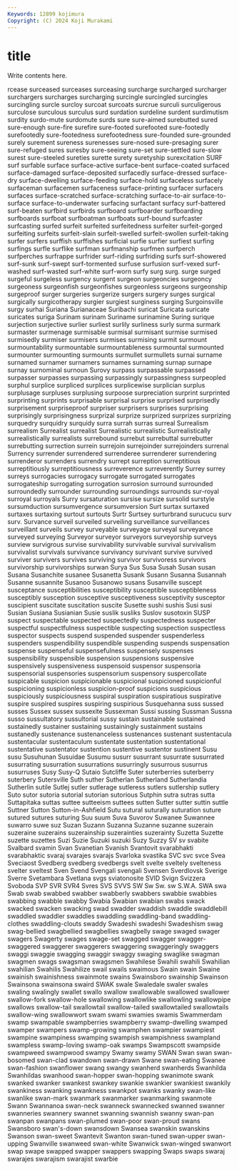 ```yaml
---
Keywords: 12899 kojimura
Copyright: (C) 2024 Koji Murakami
---
```


# title

Write contents here.



rcease surceased surceases surceasing surcharge
surcharged surcharger surchargers surcharges surcharging surcingle surcingled surcingles surcingling surcle
surcloy surcoat surcoats surcrue surculi surculigerous surculose surculous surculus surd
surdation surdeline surdent surdimutism surdity surdo-mute surdomute surds sure sure-aimed
surebutted sured sure-enough sure-fire surefire sure-footed surefooted sure-footedly surefootedly sure-footedness
surefootedness sure-founded sure-grounded surely surement sureness surenesses sure-nosed sure-presaging surer
sure-refuged sures suresby sure-seeing sure-set sure-settled sure-slow surest sure-steeled sureties
surette surety suretyship surexcitation SURF surf surfable surface surface-active surface-bent
surface-coated surfaced surface-damaged surface-deposited surfacedly surface-dressed surface-dry surface-dwelling surface-feeding surface-hold
surfaceless surfacely surfaceman surfacemen surfaceness surface-printing surfacer surfacers surfaces surface-scratched
surface-scratching surface-to-air surface-to-surface surface-to-underwater surfacing surfactant surfacy surf-battered surf-beaten surfbird
surfbirds surfboard surfboarder surfboarding surfboards surfboat surfboatman surfboats surf-bound surfcaster
surfcasting surfed surfeit surfeited surfeitedness surfeiter surfeit-gorged surfeiting surfeits surfeit-slain
surfeit-swelled surfeit-swollen surfeit-taking surfer surfers surffish surffishes surficial surfie surfier
surfiest surfing surfings surfle surflike surfman surfmanship surfmen surfperch surfperches
surfrappe surfrider surf-riding surfriding surfs surf-showered surf-sunk surf-swept surf-tormented surfuse
surfusion surf-vexed surf-washed surf-wasted surf-white surf-worn surfy surg surg. surge
surged surgeful surgeless surgency surgent surgeon surgeoncies surgeoncy surgeoness surgeonfish
surgeonfishes surgeonless surgeons surgeonship surgeproof surger surgeries surgerize surgers surgery
surges surgical surgically surgicotherapy surgier surgiest surginess surging Surgoinsville surgy
surhai Suriana Surianaceae Suribachi suricat Suricata suricate suricates suriga Surinam
surinam Suriname surinamine Suring surique surjection surjective surlier surliest surlily
surliness surly surma surmark surmaster surmenage surmisable surmisal surmisant surmise
surmised surmisedly surmiser surmisers surmises surmising surmit surmount surmountability surmountable
surmountableness surmountal surmounted surmounter surmounting surmounts surmullet surmullets surnai surname
surnamed surnamer surnamers surnames surnaming surnap surnape surnay surnominal surnoun
Surovy surpass surpassable surpassed surpasser surpasses surpassing surpassingly surpassingness surpeopled
surphul surplice surpliced surplices surplicewise surplician surplus surplusage surpluses surplusing
surpoose surpreciation surprint surprinted surprinting surprints surprisable surprisal surprise surprised
surprisedly surprisement surpriseproof surpriser surprisers surprises surprising surprisingly surprisingness surprizal
surprize surprized surprizes surprizing surquedry surquidry surquidy surra surrah surras
surreal Surrealism surrealism Surrealist surrealist Surrealistic surrealistic Surrealistically surrealistically surrealists
surrebound surrebut surrebuttal surrebutter surrebutting surrection surrein surrejoin surrejoinder surrejoinders
surrenal Surrency surrender surrendered surrenderee surrenderer surrendering surrenderor surrenders surrendry
surrept surreption surreptitious surreptitiously surreptitiousness surreverence surreverently Surrey surrey surreys
surrogacies surrogacy surrogate surrogated surrogates surrogateship surrogating surrogation surrosion surround
surrounded surroundedly surrounder surrounding surroundings surrounds sur-royal surroyal surroyals Surry
sursaturation sursise sursize sursolid surstyle sursumduction sursumvergence sursumversion Surt surtax
surtaxed surtaxes surtaxing surtout surtouts Surtr Surtsey surturbrand surucucu surv
surv. Survance surveil surveiled surveiling surveillance surveillances surveillant surveils survey
surveyable surveyage surveyal surveyance surveyed surveying Surveyor surveyor surveyors surveyorship
surveys surview survigrous survise survivability survivable survival survivalism survivalist survivals
survivance survivancy survivant survive survived surviver survivers survives surviving survivor
survivoress survivors survivorship survivorships surwan Surya Sus Susa Susah Susan
susan Susana Susanchite susanee Susanetta Susank Susann Susanna Susannah Susanne
susannite Susanoo Susanowo susans Susanville suscept susceptance susceptibilities susceptibility susceptible
susceptibleness susceptibly susception susceptive susceptiveness susceptivity susceptor suscipient suscitate suscitation
suscite Susette sushi sushis Susi susi Susian Susiana Susianian Susie
suslik susliks Suslov susotoxin SUSP suspect suspectable suspected suspectedly suspectedness
suspecter suspectful suspectfulness suspectible suspecting suspection suspectless suspector suspects suspend
suspended suspender suspenderless suspenders suspendibility suspendible suspending suspends suspensation suspense
suspenseful suspensefulness suspensely suspenses suspensibility suspensible suspension suspensions suspensive suspensively
suspensiveness suspensoid suspensor suspensoria suspensorial suspensories suspensorium suspensory suspercollate suspicable
suspicion suspicionable suspicional suspicioned suspicionful suspicioning suspicionless suspicion-proof suspicions suspicious
suspiciously suspiciousness suspiral suspiration suspiratious suspirative suspire suspired suspires suspiring
suspirious Susquehanna suss sussed susses Sussex sussex sussexite Sussexman Sussi
sussing Sussman Sussna susso sussultatory sussultorial sussy sustain sustainable sustained
sustainedly sustainer sustaining sustainingly sustainment sustains sustanedly sustenance sustenanceless sustenances
sustenant sustentacula sustentacular sustentaculum sustentate sustentation sustentational sustentative sustentator sustention
sustentive sustentor sustinent Susu susu Susuhunan Susuidae Susumu susurr susurrant
susurrate susurrated susurrating susurration susurrations susurringly susurrous susurrus susurruses Susy
Susy-Q Sutaio Sutcliffe Suter suterberries suterberry suterbery Sutersville Suth suther
Sutherlan Sutherland Sutherlandia Sutherlin sutile Sutlej sutler sutlerage sutleress sutlers
sutlership sutlery Suto sutor sutoria sutorial sutorian sutorious Sutphin sutra
sutras sutta Suttapitaka suttas suttee sutteeism suttees sutten Sutter sutter
suttin suttle Suttner Sutton Sutton-in-Ashfield Sutu sutural suturally suturation suture
sutured sutures suturing Suu suum Suva Suvorov Suwanee Suwannee suwarro
suwe suz Suzan Suzann Suzanna Suzanne suzanne suzerain suzeraine suzerains
suzerainship suzerainties suzerainty Suzetta Suzette suzette suzettes Suzi Suzie Suzuki
suzuki Suzy Suzzy SV sv svabite Svalbard svamin Svan Svanetian
Svanish Svantovit svarabhakti svarabhaktic svaraj svarajes svarajs Svarloka svastika SVC
svc svce Svea Sveciaost Svedberg svedberg svedbergs svelt svelte sveltely
svelteness svelter sveltest Sven Svend Svengali svengali Svensen Sverdlovsk Sverige
Sverre Svetambara Svetlana svgs sviatonosite SVID Svign Svizzera Svoboda SVP
SVR SVR4 Svres SVS SVVS SW Sw Sw. sw S.W.A.
SWA swa Swab swab swabbed swabber swabberly swabbers swabbie swabbies
swabbing swabble swabby Swabia Swabian swabian swabs swack swacked swacken
swacking swad swadder swaddish swaddle swaddlebill swaddled swaddler swaddles swaddling
swaddling-band swaddling-clothes swaddling-clouts swaddy Swadeshi swadeshi Swadeshism swag swag-bellied swagbellied
swagbellies swagbelly swage swaged swager swagers Swagerty swages swage-set swagged
swagger swagger- swaggered swaggerer swaggerers swaggering swaggeringly swaggers swaggi swaggie
swagging swaggir swaggy swaging swaglike swagman swagmen swags swagsman swagsmen
Swahilese Swahili swahili Swahilian swahilian Swahilis Swahilize swail swails swaimous
Swain swain Swaine swainish swainishness swainmote swains Swainsboro swainship Swainson
Swainsona swainsona swaird SWAK swale Swaledale swaler swales swaling swalingly
swallet swallo swallow swallowable swallowed swallower swallow-fork swallow-hole swallowing swallowlike
swallowling swallowpipe swallows swallow-tail swallowtail swallow-tailed swallowtailed swallowtails swallow-wing swallowwort
swam swami swamies swamis Swammerdam swamp swampable swampberries swampberry swamp-dwelling
swamped swamper swampers swamp-growing swamphen swampier swampiest swampine swampiness swamping
swampish swampishness swampland swampless swamp-loving swamp-oak swamps Swampscott swampside swampweed
swampwood swampy Swamy swamy SWAN Swan swan swan-bosomed swan-clad swandown
swan-drawn Swane swan-eating Swanee swan-fashion swanflower swang swangy swanherd swanherds
Swanhilda Swanhildas swanhood swan-hopper swan-hopping swanimote swank swanked swanker swankest
swankey swankie swankier swankiest swankily swankiness swanking swankness swankpot swanks
swanky swan-like swanlike swan-mark swanmark swanmarker swanmarking swanmote Swann Swannanoa
swan-neck swanneck swannecked swanned swanner swanneries swannery swannet swanning swannish
swanny swan-pan swanpan swanpans swan-plumed swan-poor swan-proud swans Swansboro swan's-down
swansdown Swansea swanskin swanskins Swanson swan-sweet Swantevit Swanton swan-tuned swan-upper
swan-upping Swanville swanweed swan-white Swanwick swan-winged swanwort swap swape swapped
swapper swappers swapping Swaps swaps swaraj swarajes swarajism swarajist swarbie

